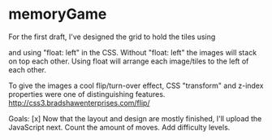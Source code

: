 # memoryGame

For the first draft, I've designed the grid to hold the tiles using <div> and using "float: left" in the CSS.
Without "float: left" the images will stack on top each other.
Using float will arrange each image/tiles to the left of each other.

To give the images a cool flip/turn-over effect, CSS "transform" and z-index properties were one of distinguishing features.
http://css3.bradshawenterprises.com/flip/

Goals:
[x] Now that the layout and design are mostly finished, I'll upload the JavaScript next.
Count the amount of moves.
Add difficulty levels.
